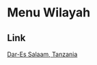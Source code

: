 # Menu Wilayah

## Link

[Dar-Es Salaam, Tanzania](https://github.com/gigit-pemilu/pemilu-2024-99-luar-negeri/tree/main/pileg-dpr/hitung-suara/sub/99-luar-negeri/sub/33-dar-es-salaam-tanzania/sub/01-dar-es-salaam-tanzania)

